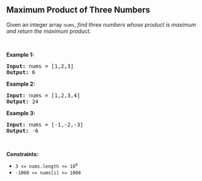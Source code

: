 ## Maximum Product of Three Numbers

<p>Given an integer array <code>nums</code>, <em>find three numbers whose product is maximum and return the maximum product</em>.</p>
<p>&nbsp;</p>
<p><strong>Example 1:</strong></p>
<pre><strong>Input:</strong> nums = [1,2,3]
<strong>Output:</strong> 6
</pre>
<p><strong>Example 2:</strong></p>
<pre><strong>Input:</strong> nums = [1,2,3,4]
<strong>Output:</strong> 24
</pre>
<p><strong>Example 3:</strong></p>
<pre><strong>Input:</strong> nums = [-1,-2,-3]
<strong>Output:</strong> -6
</pre>
<p>&nbsp;</p>
<p><strong>Constraints:</strong></p>
<ul>
	<li><code>3 &lt;= nums.length &lt;=&nbsp;10<sup>4</sup></code></li>
	<li><code>-1000 &lt;= nums[i] &lt;= 1000</code></li>
</ul>
